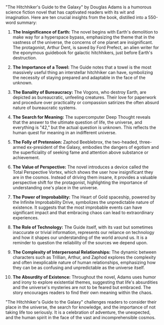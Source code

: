 "The Hitchhiker's Guide to the Galaxy" by Douglas Adams is a humorous science fiction novel that has captivated readers with its wit and imagination. Here are ten crucial insights from the book, distilled into a 550-word summary:

1. **The Insignificance of Earth:**
   The novel begins with Earth's demolition to make way for a hyperspace bypass, emphasizing the theme that in the vastness of the universe, the concerns of one planet are insignificant. The protagonist, Arthur Dent, is saved by Ford Prefect, an alien writer for the eponymous guidebook for galactic hitchhikers, just before Earth's destruction.

2. **The Importance of a Towel:**
   The Guide notes that a towel is the most massively useful thing an interstellar hitchhiker can have, symbolizing the necessity of staying prepared and adaptable in the face of the unknown.

3. **The Banality of Bureaucracy:**
   The Vogons, who destroy Earth, are depicted as bureaucratic, unfeeling creatures. Their love for paperwork and procedure over practicality or compassion satirizes the often absurd nature of bureaucratic systems.

4. **The Search for Meaning:**
   The supercomputer Deep Thought reveals that the answer to the ultimate question of life, the universe, and everything is "42," but the actual question is unknown. This reflects the human quest for meaning in an indifferent universe.

5. **The Folly of Pretension:**
   Zaphod Beeblebrox, the two-headed, three-armed ex-president of the Galaxy, embodies the dangers of egotism and the superficiality of seeking fame and attention above substance or achievement.

6. **The Value of Perspective:**
   The novel introduces a device called the Total Perspective Vortex, which shows the user how insignificant they are in the cosmos. Instead of driving them insane, it provides a valuable perspective shift for the protagonist, highlighting the importance of understanding one's place in the universe.

7. **The Power of Improbability:**
   The Heart of Gold spaceship, powered by the Infinite Improbability Drive, symbolizes the unpredictable nature of existence. It suggests that the most improbable events can have significant impact and that embracing chaos can lead to extraordinary experiences.

8. **The Role of Technology:**
   The Guide itself, with its vast but sometimes inaccurate or trivial information, represents our reliance on technology and how it shapes our understanding of the world around us. It is a reminder to question the reliability of the sources we depend upon.

9. **The Complexity of Interpersonal Relationships:**
   The dynamic between characters such as Trillian, Arthur, and Zaphod explores the complexity and often inexplicable nature of human relationships, emphasizing how they can be as confusing and unpredictable as the universe itself.

10. **The Absurdity of Existence:**
   Throughout the novel, Adams uses humor and irony to explore existential themes, suggesting that life's absurdities and the universe's mysteries are not to be feared but embraced. The story encourages readers to find their own meaning within the chaos.

"The Hitchhiker's Guide to the Galaxy" challenges readers to consider their place in the universe, the search for knowledge, and the importance of not taking life too seriously. It is a celebration of adventure, the unexpected, and the human spirit in the face of the vast and incomprehensible cosmos.